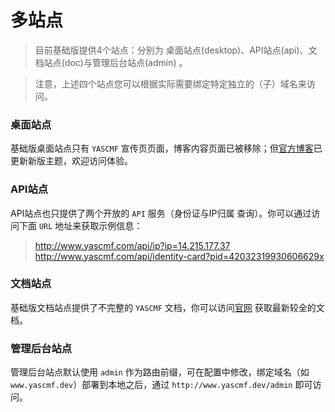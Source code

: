 # 多站点

>   目前基础版提供4个站点：分别为 桌面站点(desktop)、API站点(api)、文档站点(doc)与管理后台站点(admin) 。

>   注意，上述四个站点您可以根据实际需要绑定特定独立的（子）域名来访问。

### 桌面站点

基础版桌面站点只有 `YASCMF` 宣传页页面，博客内容页面已被移除；但[官方博客](http://blog.yascmf.com/)已更新新版主题，欢迎访问体验。

### API站点

API站点也只提供了两个开放的 `API` 服务（身份证与IP归属 查询）。你可以通过访问下面 `URL` 地址来获取示例信息：

>   http://www.yascmf.com/api/ip?ip=14.215.177.37  
>   http://www.yascmf.com/api/identity-card?pid=42032319930606629x  


### 文档站点

基础版文档站点提供了不完整的 `YASCMF` 文档，你可以访问[官网](http://www.yascmf.com/docs/index) 获取最新较全的文档。

### 管理后台站点

管理后台站点默认使用 `admin` 作为路由前缀，可在配置中修改，绑定域名（如 `www.yascmf.dev`）部署到本地之后，通过 `http://www.yascmf.dev/admin` 即可访问。
